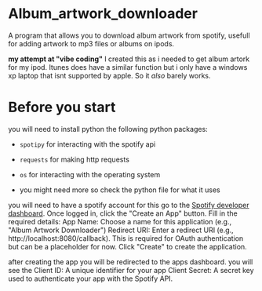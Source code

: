 # Album_artwork_downloader
A program that allows you to download album artwork from spotify, usefull for adding artwork to mp3 files or albums on ipods.

**my attempt at "vibe coding"**
I created this as i needed to get album artork for my ipod. Itunes does have a similar function but i only have a windows xp laptop that isnt supported by apple. So it *also* barely works.  

# Before you start
you will need to install python the following python packages:
- `spotipy` for interacting with the spotify api
- `requests` for making http requests
- `os` for interacting with the operating system

- you might need more so check the python file for what it uses

you will need to have a spotify account for this
go to the [Spotify developer dashboard](https://developer.spotify.com/dashboard).
Once logged in, click the "Create an App" button.
Fill in the required details:
App Name: Choose a name for this application (e.g., "Album Artwork Downloader")
Redirect URI: Enter a redirect URI (e.g., http://localhost:8080/callback). This is required for OAuth authentication but can be a placeholder for now.
Click "Create" to create the application.

after creating the app you will be redirected to the apps dashboard.
you will see the 
Client ID: A unique identifier for your app
Client Secret: A secret key used to authenticate your app with the Spotify API.
